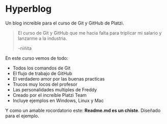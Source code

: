 # Hyperblog

Un blog increible para el curso de Git y GitHub de Platzi.

> El curso de Git y GitHub que me hacia falta para triplicar mi salario y lanzarme a la industria.
>
> -niñita

En este curso vemos de todo:

- Todos los comandos de Git
- El flujo de trabajo de GitHub
- El verdadero amor por las buenas practicas
- Trucos muy locos del profesor
- Las personalidades multiples de Freddy
- Creado por el increíble Platzi Team
- Incluye ejemplos en Windows, Linux y Mac

Y como un amable rocordatorio este: **Readme.md es un chiste**. Diseñado para el ejemplo.
